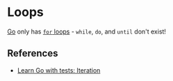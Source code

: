 # Loops

[Go](go-language.md) only has [`for` loops](for-loops.md) - `while`, `do`, and `until` don't exist!


## References

- [Learn Go with tests: Iteration](https://guii.gitbook.io/learn-go-with-tests/go-fundamentals/iteration)
